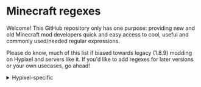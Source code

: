 # Minecraft regexes
Welcome! This GitHub repository only has one
purpose: providing new and old Minecraft mod
developers quick and easy access to cool, useful
and commonly used/needed regular expressions.

Please do know, much of this list if biased towards
legacy (1.8.9) modding on Hypixel and servers like it.
If you'd like to add regexes for later versions or your
own usecases, go ahead!

<details>
  <summary>Hypixel-specific</summary>

Special chat channels: `(?<type>\w+) > (?<message>.+)`

</details>
